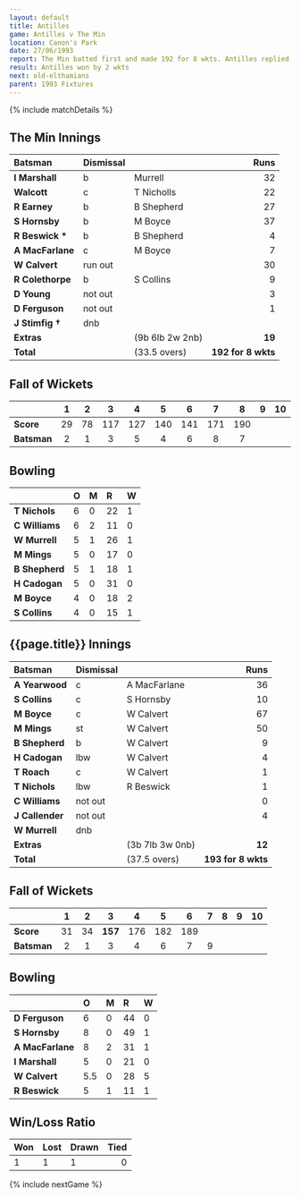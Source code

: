 ```yaml
---
layout: default
title: Antilles
game: Antilles v The Min
location: Canon's Park
date: 27/06/1993
report: The Min batted first and made 192 for 8 wkts. Antilles replied with 193 for 8 wkts
result: Antilles won by 2 wkts
next: old-elthamians
parent: 1993 Fixtures
---
```


{% include matchDetails %}

## The Min Innings

| Batsman | Dismissal |  | Runs |
|:---|:---|---|---:|
| **I Marshall** | b | Murrell | 32 | 
| **Walcott** | c | T Nicholls | 22 | 
| **R Earney** | b | B Shepherd | 27 | 
| **S Hornsby** | b | M Boyce | 37 | 
| **R Beswick &#42;** | b | B Shepherd | 4 | 
| **A MacFarlane** | c | M Boyce | 7 | 
| **W Calvert** | run out |  | 30 | 
| **R Colethorpe** | b | S Collins | 9 | 
| **D Young** | not out |  | 3 | 
| **D Ferguson** | not out |  | 1 | 
| **J Stimfig &#8224;** | dnb |  |  | 
| **Extras** | | (9b 6lb 2w 2nb) | **19** | 
| **Total** | | (33.5 overs) | **192 for 8 wkts** | 

## Fall of Wickets

| | 1 | 2 | 3 | 4 | 5 | 6 | 7 | 8 | 9 | 10 |
|---|:---:|:---:|:---:|:---:|:---:|:---:|:---:|:---:|:---:|:---:|
| **Score** | 29 | 78 | 117 | 127 | 140 | 141 | 171 | 190 |  |  |
| **Batsman** | 2 | 1 | 3 | 5 | 4 | 6 | 8 | 7 |  |  |

## Bowling

| | O | M | R | W |
|---|:---|:---|:---|:---|
| **T Nichols** | 6 | 0 | 22 | 1 |
| **C Williams** | 6 | 2 | 11 | 0 |
| **W Murrell** | 5 | 1 | 26 | 1 |
| **M Mings** | 5 | 0 | 17 | 0 |
| **B Shepherd** | 5 | 1 | 18 | 1 |
| **H Cadogan** | 5 | 0 | 31 | 0 |
| **M Boyce** | 4 | 0 | 18 | 2 |
| **S Collins** | 4 | 0 | 15 | 1 |

## {{page.title}} Innings

| Batsman | Dismissal |  | Runs |
|:---|:---|---|---:|
| **A Yearwood** | c | A MacFarlane | 36 |
| **S Collins** | c | S Hornsby | 10 |
| **M Boyce** | c | W Calvert | 67 |
| **M Mings** | st | W Calvert | 50 |
| **B Shepherd** | b | W Calvert | 9 |
| **H Cadogan** | lbw | W Calvert | 4 |
| **T Roach** | c | W Calvert | 1 |
| **T Nichols** | lbw | R Beswick | 1 |
| **C Williams** | not out |  | 0 |
| **J Callender** | not out |  | 4 |
| **W Murrell** | dnb |  |  |
| **Extras** | | (3b 7lb 3w 0nb) | **12** | 
| **Total** | | (37.5 overs) | **193 for 8 wkts** | 

## Fall of Wickets

| | 1 | 2 | 3 | 4 | 5 | 6 | 7 | 8 | 9 | 10 |
|---|:---:|:---:|:---:|:---:|:---:|:---:|:---:|:---:|:---:|:---:|
| **Score** | 31 | 34 | **157** | 176 | 182 | 189 |  |  |  |  |
| **Batsman** | 2 | 1 | 3 | 4 | 6 | 7 | 9 |  |  |  |

## Bowling

| | O | M | R | W |
|---|:---|:---|:---|:---|
| **D Ferguson** | 6 | 0 | 44 | 0 |
| **S Hornsby** | 8 | 0 | 49 | 1 |
| **A MacFarlane** | 8 | 2 | 31 | 1 |
| **I Marshall** | 5 | 0 | 21 | 0 |
| **W Calvert** | 5.5 | 0 | 28 | 5 |
| **R Beswick** | 5 | 1 | 11 | 1 |

## Win/Loss Ratio

| Won | Lost | Drawn | Tied |
|:---|:---|:---|---:|
| 1 | 1 | 1 | 0 |

{% include nextGame %}